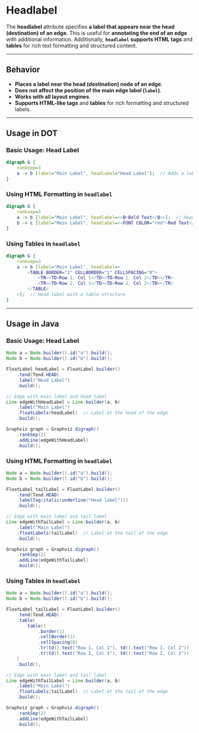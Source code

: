 # **Headlabel**

The **headlabel** attribute specifies **a label that appears near the head (destination) of an edge**. This is useful for **annotating the end of an edge** with additional information. Additionally, **`headlabel` supports HTML tags** and **tables** for rich text formatting and structured content.

------

## **Behavior**

- **Places a label near the head (destination) node of an edge**.
- **Does not affect the position of the main edge label (`label`)**.
- **Works with all layout engines**.
- **Supports HTML-like tags** and **tables** for rich formatting and structured labels.

------

## **Usage in DOT**

### **Basic Usage: Head Label**

```dot
digraph G {
    ranksep=3
    a -> b [label="Main Label", headlabel="Head Label"];  // Adds a label near the head node
}
```

### **Using HTML Formatting in `headlabel`**

```dot
digraph G {
    ranksep=3
    a -> b [label="Main Label", headlabel=<<B>Bold Text</B>>];  // Head label with bold text
    b -> c [label="Main Label", headlabel=<<FONT COLOR="red">Red Text</FONT>>];  // Head label with red text
}
```

### **Using Tables in `headlabel`**

```dot
digraph G {
    ranksep=3
    a -> b [label="Main Label", headlabel=<
        <TABLE BORDER="1" CELLBORDER="1" CELLSPACING="0">
            <TR><TD>Row 1, Col 1</TD><TD>Row 1, Col 2</TD></TR>
            <TR><TD>Row 2, Col 1</TD><TD>Row 2, Col 2</TD></TR>
        </TABLE>
    >];  // Head label with a table structure
}
```

------

## **Usage in Java**

### **Basic Usage: Head Label**

```java
Node a = Node.builder().id("a").build();
Node b = Node.builder().id("b").build();

FloatLabel headLabel = FloatLabel.builder()
    .tend(Tend.HEAD)
    .label("Head Label")
    .build();

// Edge with main label and head label
Line edgeWithHeadLabel = Line.builder(a, b)
    .label("Main Label")
    .floatLabels(headLabel)  // Label at the head of the edge
    .build();

Graphviz graph = Graphviz.digraph()
    .rankSep(2)
    .addLine(edgeWithHeadLabel)
    .build();
```

### **Using HTML Formatting in `headlabel`**

```java
Node a = Node.builder().id("a").build();
Node b = Node.builder().id("b").build();

FloatLabel tailLabel = FloatLabel.builder()
    .tend(Tend.HEAD)
    .labelTag(italic(underline("Head label")))
    .build();

// Edge with main label and tail label
Line edgeWithTailLabel = Line.builder(a, b)
    .label("Main Label")
    .floatLabels(tailLabel)  // Label at the tail of the edge
    .build();

Graphviz graph = Graphviz.digraph()
    .rankSep(2)
    .addLine(edgeWithTailLabel)
    .build();
```

### **Using Tables in `headlabel`**

```java
Node a = Node.builder().id("a").build();
Node b = Node.builder().id("b").build();

FloatLabel tailLabel = FloatLabel.builder()
    .tend(Tend.HEAD)
    .table(
        table()
            .border(1)
            .cellBorder(1)
            .cellSpacing(0)
            .tr(td().text("Row 1, Col 1"), td().text("Row 1, Col 2"))
            .tr(td().text("Row 2, Col 1"), td().text("Row 2, Col 2"))
    )
    .build();

// Edge with main label and tail label
Line edgeWithTailLabel = Line.builder(a, b)
    .label("Main Label")
    .floatLabels(tailLabel)  // Label at the tail of the edge
    .build();

Graphviz graph = Graphviz.digraph()
    .rankSep(2)
    .addLine(edgeWithTailLabel)
    .build();
```